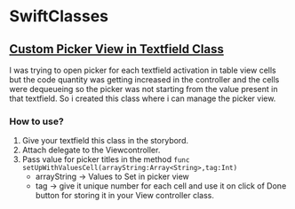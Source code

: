 # SwiftClasses

## [Custom Picker View in Textfield Class](https://github.com/varen1994/SwiftClasses/blob/master/Picker_Classes/CustomPickerTextField.swift)
I was trying to open picker for each textfield activation in table view cells but the code quantity was getting increased in the controller
 and the cells were dequeueing so the picker was not starting from the value present in that textfield.
So i created this class where i can manage the picker view.

### How to use?
1. Give your textfield this class in the storybord.
2. Attach delegate to the Viewcontroller.
3. Pass value for picker titles in the method 
  ```func setUpWithValuesCell(arrayString:Array<String>,tag:Int)```
   *  arrayString -> Values to Set in picker view
   *  tag -> give it unique number for each cell and use it on click of Done button for storing it in your View controller class.
   
   
   
